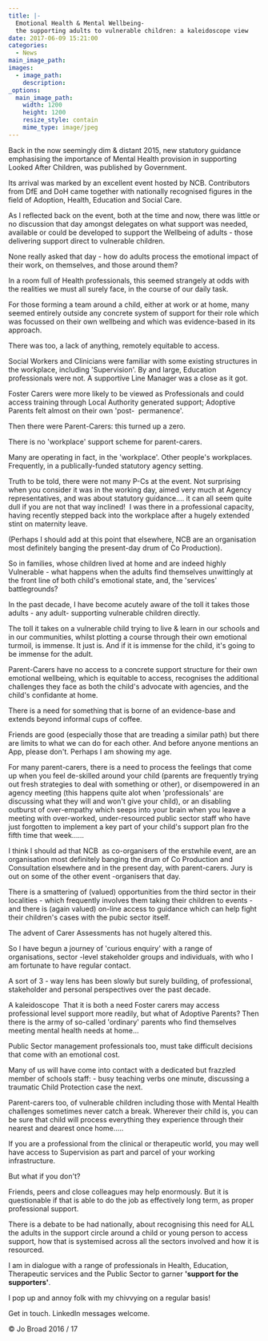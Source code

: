 ```yaml
---
title: |-
  Emotional Health & Mental Wellbeing- 
  the supporting adults to vulnerable children: a kaleidoscope view
date: 2017-06-09 15:21:00
categories:
  - News
main_image_path:
images:
  - image_path:
    description:
_options:
  main_image_path:
    width: 1200
    height: 1200
    resize_style: contain
    mime_type: image/jpeg
---
```


Back in the now seemingly dim & distant 2015, new statutory guidance emphasising the importance of Mental Health provision in supporting Looked After Children, was published by Government.

Its arrival was marked by an excellent event hosted by NCB. Contributors from DfE and DoH came together with nationally recognised figures in the field of Adoption, Health, Education and Social Care.<!--base32-c9gq6t9k68pp8vkhe4u78e1dc9gq6t9k68-base32-->

As I reflected back on the event, both at the time and now, there was little or no discussion that day amongst delegates on what support was needed, available or could be developed to support the Wellbeing of adults - those delivering support direct to vulnerable children.

None really asked that day - how do adults process the emotional impact of their work, on themselves, and those around them?&nbsp;

In a room full of Health professionals, this seemed strangely at odds with the realities we must all surely face, in the course of our daily task.

For those forming a team around a child, either at work or at home, many seemed entirely outside any concrete system of support for their role which was focussed on their own wellbeing and which was evidence-based in its approach.

There was too, a lack of anything, remotely equitable to access.

Social Workers and Clinicians were familiar with some existing structures in the workplace, including 'Supervision'. By and large, Education professionals were not. A supportive Line Manager was a close as it got.

Foster Carers were more likely to be viewed as Professionals and could access training through Local Authority generated support; Adoptive Parents felt almost on their own 'post-&nbsp; permanence'.

Then there were Parent-Carers: this turned up a zero.

There is no 'workplace' support scheme for parent-carers.&nbsp;

Many are operating in fact, in the 'workplace'. Other people's workplaces. Frequently, in a publically-funded statutory agency setting.&nbsp;

Truth to be told, there were not many P-Cs at the event. Not surprising when you consider it was in the working day, aimed very much at Agency representatives, and was about statutory guidance.... it can all seem quite dull if you are not that way inclined!&nbsp; I was there in a professional capacity, having recently stepped back into the workplace after a hugely extended stint on maternity leave.

(Perhaps I should add at this point that elsewhere, NCB are an organisation most definitely banging the present-day drum of Co Production).

So in families, whose children lived at home and are indeed highly Vulnerable - what happens when the adults find themselves unwittingly at the front line of both child's emotional state, and, the 'services' battlegrounds?

In the past decade, I have become acutely aware of the toll it takes those adults - any adult- supporting vulnerable children directly.

The toll it takes on a vulnerable child trying to live & learn in our schools and in our communities, whilst plotting a course through their own emotional turmoil, is immense. It just is. And if it is immense for the child, it's going to be immense for the adult.

Parent-Carers have no access to a concrete support structure for their own emotional wellbeing, which is equitable to access, recognises the additional challenges they face as both the child's advocate with agencies, and the child's confidante at home.

There is a need for something that is borne of an evidence-base and extends beyond informal cups of coffee.&nbsp;

Friends are good (especially those that are treading a similar path) but there are limits to what we can do for each other. And before anyone mentions an App, please don't. Perhaps I am showing my age.

For many parent-carers, there is a need to process the feelings that come up when you feel de-skilled around your child (parents are frequently trying out fresh strategies to deal with something or other), or disempowered in an agency meeting (this happens quite alot when 'professionals' are discussing what they will and won't give your child), or an disabling outburst of over-empathy which seeps into your brain when you leave a meeting with over-worked, under-resourced public sector staff who have just forgotten to implement a key part of your child's support plan fro the fifth time that week......

I think I should ad that NCB&nbsp; as co-organisers of the erstwhile event, are an organisation most definitely banging the drum of Co Production and Consultation elsewhere and in the present day, with parent-carers. Jury is out on some of the other event -organisers that day.

There is a smattering of (valued) opportunities from the third sector in their localities - which frequently involves them taking their children to events -&nbsp; and there is (again valued) on-line access to guidance which can help fight their children's cases with the pubic sector itself.

The advent of Carer Assessments has not hugely altered this.

So I have begun a journey of 'curious enquiry' with a range of organisations, sector -level stakeholder groups and individuals, with who I am fortunate to have regular contact.&nbsp;

A sort of 3 - way lens has been slowly but surely building, of professional, stakeholder and personal perspectives over the past decade.

A kaleidoscope&nbsp; That it is both a need Foster carers may access professional level support more readily, but what of Adoptive Parents? Then there is the army of so-called 'ordinary' parents who find themselves meeting mental health needs at home…

Public Sector management professionals too, must take difficult decisions that come with an emotional cost.

Many of us will have come into contact with a dedicated but frazzled member of schools staff: - busy teaching verbs one minute, discussing a traumatic Child Protection case the next.

Parent-carers too, of vulnerable children including those with Mental Health challenges sometimes never catch a break. Wherever their child is, you can be sure that child will process everything they experience through their nearest and dearest once home…..

If you are a professional from the clinical or therapeutic world, you may well have access to Supervision as part and parcel of your working infrastructure.

But what if you don't?

Friends, peers and close colleagues may help enormously. But it is questionable if that is able to do the job as effectively long term, as proper professional support.

There is a debate to be had nationally, about recognising this need for ALL the adults in the support circle around a child or young person to access support, how that is systemised across all the sectors involved and how it is resourced.

I am in dialogue with a range of professionals in Health, Education, Therapeutic services and the Public Sector to garner **'support for the supporters'**.

I pop up and annoy folk with my chivvying on a regular basis!

Get in touch. LinkedIn messages welcome.

&copy; Jo Broad 2016 / 17